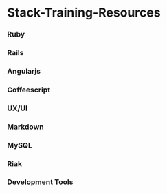 # Stack-Training-Resources


### Ruby



### Rails



### Angularjs

### Coffeescript


### UX/UI


### Markdown


### MySQL


### Riak

### Development Tools

